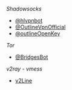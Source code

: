 *Shadowsocks* 
- [@hlvpnbot](https://t.me/hlvpnbot)
- [@OutlineVpnOfficial](https://t.me/OutlineVpnOfficial)
- [@outlineOpenKey](https://t.me/outlineOpenKey)

*Tor*
- [@BridgesBot](https://t.me/GetBridgesBot)

*v2ray - vmess*
- [v2Line](https://t.me/v2Line)
